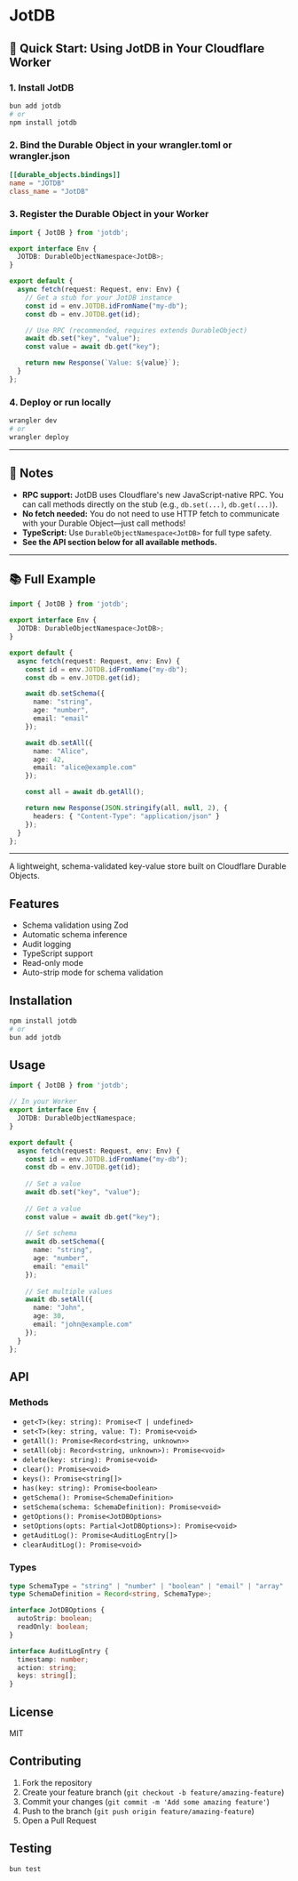 # JotDB

## 🚀 Quick Start: Using JotDB in Your Cloudflare Worker

### 1. **Install JotDB**

```bash
bun add jotdb
# or
npm install jotdb
```

### 2. **Bind the Durable Object in your wrangler.toml or wrangler.json**

```toml
[[durable_objects.bindings]]
name = "JOTDB"
class_name = "JotDB"
```

### 3. **Register the Durable Object in your Worker**

```ts
import { JotDB } from 'jotdb';

export interface Env {
  JOTDB: DurableObjectNamespace<JotDB>;
}

export default {
  async fetch(request: Request, env: Env) {
    // Get a stub for your JotDB instance
    const id = env.JOTDB.idFromName("my-db");
    const db = env.JOTDB.get(id);

    // Use RPC (recommended, requires extends DurableObject)
    await db.set("key", "value");
    const value = await db.get("key");

    return new Response(`Value: ${value}`);
  }
};
```

### 4. **Deploy or run locally**

```bash
wrangler dev
# or
wrangler deploy
```

---

## 📝 Notes

- **RPC support:** JotDB uses Cloudflare's new JavaScript-native RPC. You can call methods directly on the stub (e.g., `db.set(...)`, `db.get(...)`).
- **No fetch needed:** You do not need to use HTTP fetch to communicate with your Durable Object—just call methods!
- **TypeScript:** Use `DurableObjectNamespace<JotDB>` for full type safety.
- **See the API section below for all available methods.**

---

## 📚 Full Example

```ts
import { JotDB } from 'jotdb';

export interface Env {
  JOTDB: DurableObjectNamespace<JotDB>;
}

export default {
  async fetch(request: Request, env: Env) {
    const id = env.JOTDB.idFromName("my-db");
    const db = env.JOTDB.get(id);

    await db.setSchema({
      name: "string",
      age: "number",
      email: "email"
    });

    await db.setAll({
      name: "Alice",
      age: 42,
      email: "alice@example.com"
    });

    const all = await db.getAll();

    return new Response(JSON.stringify(all, null, 2), {
      headers: { "Content-Type": "application/json" }
    });
  }
};
```

---

A lightweight, schema-validated key-value store built on Cloudflare Durable Objects.

## Features

- Schema validation using Zod
- Automatic schema inference
- Audit logging
- TypeScript support
- Read-only mode
- Auto-strip mode for schema validation

## Installation

```bash
npm install jotdb
# or
bun add jotdb
```

## Usage

```typescript
import { JotDB } from 'jotdb';

// In your Worker
export interface Env {
  JOTDB: DurableObjectNamespace;
}

export default {
  async fetch(request: Request, env: Env) {
    const id = env.JOTDB.idFromName("my-db");
    const db = env.JOTDB.get(id);
    
    // Set a value
    await db.set("key", "value");
    
    // Get a value
    const value = await db.get("key");
    
    // Set schema
    await db.setSchema({
      name: "string",
      age: "number",
      email: "email"
    });
    
    // Set multiple values
    await db.setAll({
      name: "John",
      age: 30,
      email: "john@example.com"
    });
  }
};
```

## API

### Methods

- `get<T>(key: string): Promise<T | undefined>`
- `set<T>(key: string, value: T): Promise<void>`
- `getAll(): Promise<Record<string, unknown>>`
- `setAll(obj: Record<string, unknown>): Promise<void>`
- `delete(key: string): Promise<void>`
- `clear(): Promise<void>`
- `keys(): Promise<string[]>`
- `has(key: string): Promise<boolean>`
- `getSchema(): Promise<SchemaDefinition>`
- `setSchema(schema: SchemaDefinition): Promise<void>`
- `getOptions(): Promise<JotDBOptions>`
- `setOptions(opts: Partial<JotDBOptions>): Promise<void>`
- `getAuditLog(): Promise<AuditLogEntry[]>`
- `clearAuditLog(): Promise<void>`

### Types

```typescript
type SchemaType = "string" | "number" | "boolean" | "email" | "array" | "object" | "any";
type SchemaDefinition = Record<string, SchemaType>;

interface JotDBOptions {
  autoStrip: boolean;
  readOnly: boolean;
}

interface AuditLogEntry {
  timestamp: number;
  action: string;
  keys: string[];
}
```

## License

MIT

## Contributing

1. Fork the repository
2. Create your feature branch (`git checkout -b feature/amazing-feature`)
3. Commit your changes (`git commit -m 'Add some amazing feature'`)
4. Push to the branch (`git push origin feature/amazing-feature`)
5. Open a Pull Request

## Testing

```bash
bun test
```
